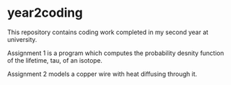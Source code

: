 # year2coding
This repository contains coding work completed in my second year at university.

Assignment 1 is a program which computes the probability desnity function of the lifetime, tau, of an isotope.

Assignment 2 models a copper wire with heat diffusing through it.
